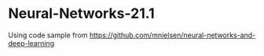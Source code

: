 # Neural-Networks-21.1

Using code sample from https://github.com/mnielsen/neural-networks-and-deep-learning
